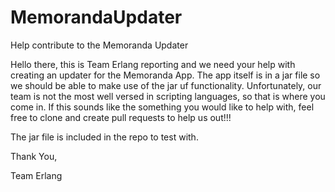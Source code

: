 # MemorandaUpdater
Help contribute to the Memoranda Updater

Hello there, this is Team Erlang reporting and we need your help 
with creating an updater for the Memoranda App. The app itself is
in a jar file so we should be able to make use of the jar uf 
functionality. Unfortunately, our team is not the most well versed
in scripting languages, so that is where you come in. If this 
sounds like the something you would like to help with, feel free
to clone and create pull requests to help us out!!!

The jar file is included in the repo to test with.

Thank You, 

Team Erlang 
